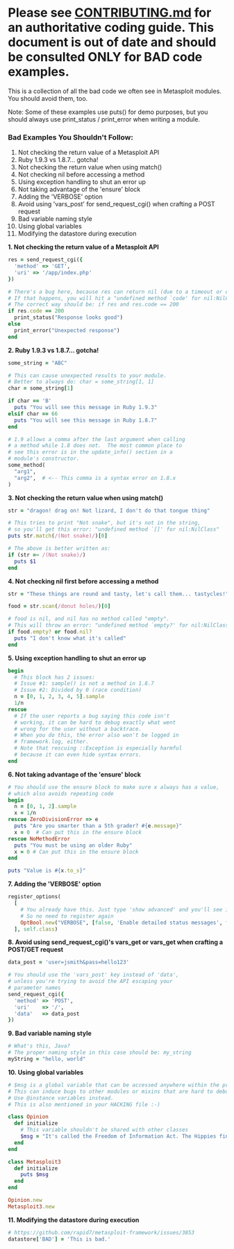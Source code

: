 # Please see [CONTRIBUTING.md](https://github.com/rapid7/metasploit-framework/blob/master/CONTRIBUTING.md) for an authoritative coding guide. This document is out of date and should be consulted ONLY for BAD code examples.

This is a collection of all the bad code we often see in Metasploit modules.  You should avoid them, too.

Note: Some of these examples use puts() for demo purposes, but you should always use print_status / print_error when writing a module.

### Bad Examples You Shouldn't Follow:

1. Not checking the return value of a Metasploit API
2. Ruby 1.9.3 vs 1.8.7... gotcha!
3. Not checking the return value when using match()
4. Not checking nil before accessing a method
5. Using exception handling to shut an error up
6. Not taking advantage of the 'ensure' block
7. Adding the 'VERBOSE' option
8. Avoid using 'vars_post' for send_request_cgi() when crafting a POST request
9. Bad variable naming style
10. Using global variables
11. Modifying the datastore during execution

**1. Not checking the return value of a Metasploit API**

```ruby
res = send_request_cgi({
  'method' => 'GET',
  'uri' => '/app/index.php'
})

# There's a bug here, because res can return nil (due to a timeout or other reasons)
# If that happens, you will hit a "undefined method `code' for nil:NilClass" error.
# The correct way should be: if res and res.code == 200
if res.code == 200
  print_status("Response looks good")
else
  print_error("Unexpected response")
end
```

**2. Ruby 1.9.3 vs 1.8.7... gotcha!**

```ruby
some_string = "ABC"

# This can cause unexpected results to your module.
# Better to always do: char = some_string[1, 1]
char = some_string[1]

if char == 'B'
  puts "You will see this message in Ruby 1.9.3"
elsif char == 66
  puts "You will see this message in Ruby 1.8.7"
end
```

```ruby
# 1.9 allows a comma after the last argument when calling
# a method while 1.8 does not.  The most common place to
# see this error is in the update_info() section in a
# module's constructor.
some_method(
  "arg1",
  "arg2",  # <-- This comma is a syntax error on 1.8.x
)
```

**3. Not checking the return value when using match()**

```ruby
str = "dragon! drag on! Not lizard, I don't do that tongue thing"

# This tries to print "Not snake", but it's not in the string,
# so you'll get this error: "undefined method `[]' for nil:NilClass"
puts str.match(/(Not snake)/)[0]
```

```ruby
# The above is better written as:
if (str =~ /(Not snake)/)
  puts $1
end
```

**4. Not checking nil first before accessing a method**

```ruby
str = "These things are round and tasty, let's call them... tastycles!"

food = str.scan(/donut holes/)[0]

# food is nil, and nil has no method called "empty".
# This will throw an error: "undefined method `empty?' for nil:NilClass"
if food.empty? or food.nil?
  puts "I don't know what it's called"
end
```

**5. Using exception handling to shut an error up**

```ruby
begin
  # This block has 2 issues:
  # Issue #1: sample() is not a method in 1.8.7
  # Issue #2: Divided by 0 (race condition)
  n = [0, 1, 2, 3, 4, 5].sample
  1/n
rescue
  # If the user reports a bug saying this code isn't
  # working, it can be hard to debug exactly what went
  # wrong for the user without a backtrace.
  # When you do this, the error also won't be logged in
  # framework.log, either.
  # Note that rescuing ::Exception is especially harmful
  # because it can even hide syntax errors.
end
```

**6. Not taking advantage of the 'ensure' block**

```ruby
# You should use the ensure block to make sure x always has a value,
# which also avoids repeating code
begin
  n = [0, 1, 2].sample
  x = 1/n
rescue ZeroDivisionError => e
  puts "Are you smarter than a 5th grader? #{e.message}"
  x = 0  # Can put this in the ensure block
rescue NoMethodError
  puts "You must be using an older Ruby"
  x = 0 # Can put this in the ensure block
end

puts "Value is #{x.to_s}"
```

**7. Adding the 'VERBOSE' option**

```ruby
register_options(
  [
    # You already have this. Just type 'show advanced' and you'll see it.
    # So no need to register again
    OptBool.new("VERBOSE", [false, 'Enable detailed status messages', false])
  ], self.class)
```

**8. Avoid using send_request_cgi()'s vars_get or vars_get when crafting a POST/GET request**

```ruby
data_post = 'user=jsmith&pass=hello123'

# You should use the 'vars_post' key instead of 'data',
# unless you're trying to avoid the API escaping your
# parameter names
send_request_cgi({
  'method' => 'POST',
  'uri'    => '/',
  'data'   => data_post
})
```

**9. Bad variable naming style**

```ruby
# What's this, Java?
# The proper naming style in this case should be: my_string
myString = "hello, world"
```

**10. Using global variables**

```ruby
# $msg is a global variable that can be accessed anywhere within the program.
# This can induce bugs to other modules or mixins that are hard to debug.
# Use @instance variables instead.
# This is also mentioned in your HACKING file :-)

class Opinion
  def initialize
    # This variable shouldn't be shared with other classes
    $msg = "It's called the Freedom of Information Act. The Hippies finally got something right."
  end
end

class Metasploit3
  def initialize
    puts $msg
  end
end

Opinion.new
Metasploit3.new
```

**11. Modifying the datastore during execution**

```ruby
# https://github.com/rapid7/metasploit-framework/issues/3853
datastore['BAD'] = 'This is bad.'
```